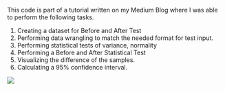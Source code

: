 This code is part of a tutorial written on my Medium Blog where I was able to perform the following tasks.
1. Creating a dataset for Before and After Test
2. Performing data wrangling to match the needed format for test input.
3. Performing statistical tests of variance, normality
4. Performing a Before and After Statistical Test
5. Visualizing the difference of the samples.
6. Calculating a 95% confidence interval.

![](blob/main/DiD_mean.PNG)

